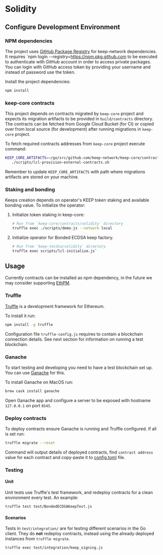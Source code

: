 
# Solidity

## Configure Development Environment

### NPM dependencies

The project uses [GitHub Package Registry](https://github.com/orgs/keep-network/packages)
for keep-network dependencies. It requires `npm login --registry=https://npm.pkg.github.com
to be executed to authenticate with GitHub account in order to access private
packages. You can login with GitHub access token by providing your username and
instead of password use the token.

Install the project dependencies:

```sh
npm install
```

### keep-core contracts

This project depends on contracts migrated by `keep-core` project and expects its 
migration artifacts to be provided in `build/contracts` directory.
The contracts can be fetched from Google Cloud Bucket (for CI) or copied over
from local source (for development) after running migrations in `keep-core` project.

To fetch required contracts addresses from `keep-core` project execute command:
```sh
KEEP_CORE_ARTIFACTS=~/go/src/github.com/keep-network/keep-core/contracts/solidity/build/contracts \
   ./scripts/lcl-provision-external-contracts.sh
```
Remember to update `KEEP_CORE_ARTIFACTS` with path where migrations artifacts are
stored on your machine.

### Staking and bonding

Keeps creation depends on operator's KEEP token staking and available bonding 
value. To initialize the operator:

1. Initialize token staking in keep-core:
    ```sh
    # Run from `keep-core/contracts/solidity` directory
    truffle exec ./scripts/demo.js --network local
    ```

2. Initialize operator for Bonded ECDSA keep factory.
    ```sh
    # Run from `keep-tecdsa/solidity` directory
    truffle exec scripts/lcl-initialize.js`
    ```

## Usage

Currently contracts can be installed as npm dependency, in the future we may
consider supporting [EthPM](http://www.ethpm.com/).

<!-- 
TODO: Configure EthPM, publish contracts and use them where needed.
https://www.trufflesuite.com/docs/truffle/reference/configuration#ethpm-configuration
-->

### Truffle

[Truffle] is a development framework for Ethereum.

To install it run:
```sh
npm install -g truffle
```

Configuration file `truffle-config.js` requires to contain a blockchain
connection details. See next section for information on running a test blockchain.

### Ganache

To start testing and developing you need to have a test blockchain set up. You 
can use [Ganache] for this.

 To install Ganache on MacOS run:
```sh
brew cask install ganache
```

Open Ganache app and configure a server to be exposed with hostname `127.0.0.1` 
on port `8545`.

### Deploy contracts

To deploy contracts ensure Ganache is running and Truffle configured. If all is set
run:

```sh
truffle migrate --reset
```

Command will output details of deployed contracts, find `contract address` value
for each contract and copy-paste it to [config.toml](../configs/config.toml) file.


[Truffle]: https://www.truffleframework.com/truffle
[Ganache]: https://truffleframework.com/ganache


### Testing

#### Unit

Unit tests use Truffle's test framework, and redeploy contracts for a clean environment every test. An example:

```sh
truffle test test/BondedECDSAKeepTest.js
```

#### Scenarios

Tests in `test/integration/` are for testing different scenarios in the Go client. They do **not** redeploy contracts, instead using the already deployed instances from `truffle migrate`.

```sh
truffle exec test/integration/keep_signing.js
```

